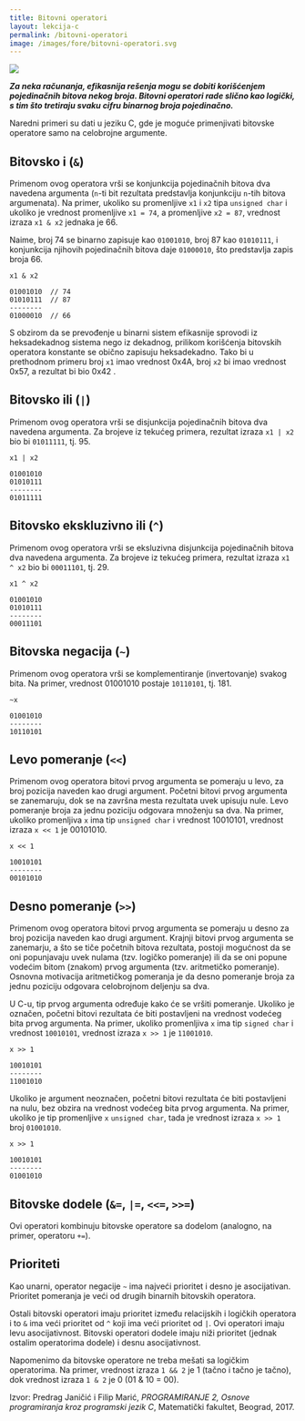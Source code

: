 ```yaml
---
title: Bitovni operatori
layout: lekcija-c
permalink: /bitovni-operatori
image: /images/fore/bitovni-operatori.svg
---
```


![]({{page.image}})

***Za neka računanja, efikasnija rešenja mogu se dobiti korišćenjem pojedinačnih bitova nekog broja. Bitovni operatori rade slično kao logički, s tim što tretiraju svaku cifru binarnog broja pojedinačno.***

Naredni primeri su dati u jeziku C, gde je moguće primenjivati bitovske operatore samo na celobrojne argumente.

## Bitovsko i (`&`)

Primenom ovog operatora vrši se konjunkcija pojedinačnih bitova dva navedena argumenta (`n`-ti bit rezultata predstavlja konjunkciju `n`-tih bitova argumenata). Na primer, ukoliko su promenljive `x1` i `x2` tipa `unsigned char` i ukoliko je vrednost promenljive `x1 = 74`, a promenljive `x2 = 87`, vrednost izraza `x1 & x2` jednaka je 66.

Naime, broj 74 se binarno zapisuje kao `01001010`, broj 87 kao `01010111`, i konjunkcija njihovih pojedinačnih bitova daje `01000010`, što predstavlja zapis broja 66.

```
x1 & x2

01001010  // 74
01010111  // 87
--------
01000010  // 66
```

S obzirom da se prevođenje u binarni sistem efikasnije sprovodi iz heksadekadnog sistema nego iz dekadnog, prilikom korišćenja bitovskih operatora konstante se obično zapisuju heksadekadno. Tako bi u prethodnom primeru broj `x1` imao vrednost 0x4A, broj `x2` bi imao vrednost 0x57, a rezultat bi bio 0x42 .

## Bitovsko ili (`|`)

Primenom ovog operatora vrši se disjunkcija pojedinačnih bitova dva navedena argumenta. Za brojeve iz tekućeg primera, rezultat izraza `x1 | x2` bio bi `01011111`, tj. 95.

```
x1 | x2

01001010
01010111
--------
01011111
```

## Bitovsko ekskluzivno ili (`^`)

Primenom ovog operatora vrši se eksluzivna disjunkcija pojedinačnih bitova dva navedena argumenta. Za brojeve iz tekućeg primera, rezultat izraza `x1 ^ x2` bio bi `00011101`, tj. 29.

```
x1 ^ x2

01001010
01010111
--------
00011101
```

## Bitovska negacija (`~`)

Primenom ovog operatora vrši se komplementiranje (invertovanje) svakog bita. Na primer, vrednost 01001010 postaje `10110101`, tj. 181.

```
~x

01001010
--------
10110101
```

## Levo pomeranje (`<<`)

Primenom ovog operatora bitovi prvog argumenta se pomeraju u levo, za broj pozicija naveden kao drugi argument. Početni bitovi prvog argumenta se zanemaruju, dok se na završna mesta rezultata uvek upisuju nule. Levo pomeranje broja za jednu poziciju odgovara množenju sa dva. Na primer, ukoliko promenljiva `x` ima tip `unsigned char` i vrednost 10010101, vrednost izraza `x << 1` je 00101010.

```
x << 1

10010101
--------
00101010
```

## Desno pomeranje (`>>`)

Primenom ovog operatora bitovi prvog argumenta se pomeraju u desno za broj pozicija naveden kao drugi argument. Krajnji bitovi prvog argumenta se zanemarju, a što se tiče početnih bitova rezultata, postoji mogućnost da se oni popunjavaju uvek nulama (tzv. logičko pomeranje) ili da se oni popune vodećim bitom (znakom) prvog argumenta (tzv. aritmetičko pomeranje). Osnovna motivacija aritmetičkog pomeranja je da desno pomeranje broja za jednu poziciju odgovara celobrojnom deljenju sa dva.

U C-u, tip prvog argumenta određuje kako će se vršiti pomeranje. Ukoliko je označen, početni bitovi rezultata će biti postavljeni na vrednost vodećeg bita prvog argumenta. Na primer, ukoliko promenljiva `x` ima tip `signed char` i vrednost `10010101`, vrednost izraza `x >> 1` je `11001010`.

```
x >> 1

10010101
--------
11001010
```

Ukoliko je argument neoznačen, početni bitovi rezultata će biti postavljeni na nulu, bez obzira na vrednost vodećeg bita prvog argumenta. Na primer, ukoliko je tip promenljive `x` `unsigned char`, tada je vrednost izraza `x >> 1` broj `01001010`.

```
x >> 1

10010101
--------
01001010
```

## Bitovske dodele (`&=`, `|=`, `<<=`, `>>=`)

Ovi operatori kombinuju bitovske operatore sa dodelom (analogno, na primer, operatoru `+=`).

## Prioriteti

Kao unarni, operator negacije `~` ima najveći prioritet i desno je asocijativan. Prioritet pomeranja je veći od drugih binarnih bitovskih operatora.

Ostali bitovski operatori imaju prioritet između relacijskih i logičkih operatora i to `&` ima veći prioritet od `^` koji ima veći prioritet od `|`. Ovi operatori imaju levu asocijativnost. Bitovski operatori dodele imaju niži prioritet (jednak ostalim operatorima dodele) i desnu asocijativnost.

Napomenimo da bitovske operatore ne treba mešati sa logičkim operatorima. Na primer, vrednost izraza `1 && 2` je 1 (tačno i tačno je tačno), dok vrednost izraza `1 & 2` je 0 (01 & 10 = 00).

Izvor: Predrag Janičić i Filip Marić, *PROGRAMIRANJE 2, Osnove programiranja kroz programski jezik C*, Matematički fakultet, Beograd, 2017.
